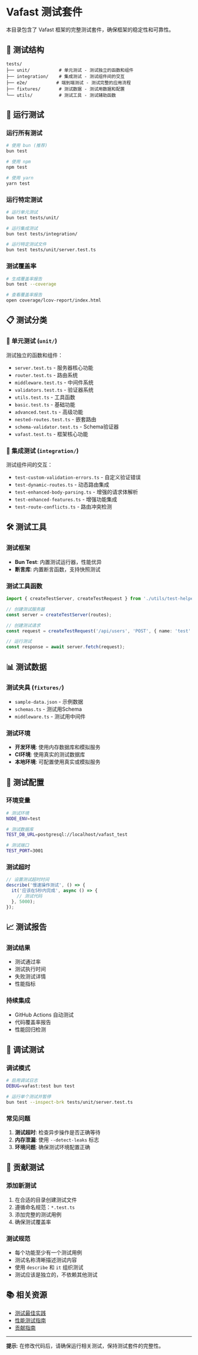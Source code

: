 # Vafast 测试套件

本目录包含了 Vafast 框架的完整测试套件，确保框架的稳定性和可靠性。

## 🧪 测试结构

```
tests/
├── unit/           # 单元测试 - 测试独立的函数和组件
├── integration/    # 集成测试 - 测试组件间的交互
├── e2e/           # 端到端测试 - 测试完整的应用流程
├── fixtures/       # 测试数据 - 测试用数据和配置
└── utils/          # 测试工具 - 测试辅助函数
```

## 🚀 运行测试

### 运行所有测试
```bash
# 使用 bun (推荐)
bun test

# 使用 npm
npm test

# 使用 yarn
yarn test
```

### 运行特定测试
```bash
# 运行单元测试
bun test tests/unit/

# 运行集成测试
bun test tests/integration/

# 运行特定测试文件
bun test tests/unit/server.test.ts
```

### 测试覆盖率
```bash
# 生成覆盖率报告
bun test --coverage

# 查看覆盖率报告
open coverage/lcov-report/index.html
```

## 📋 测试分类

### 🔬 单元测试 (`unit/`)
测试独立的函数和组件：
- `server.test.ts` - 服务器核心功能
- `router.test.ts` - 路由系统
- `middleware.test.ts` - 中间件系统
- `validators.test.ts` - 验证器系统
- `utils.test.ts` - 工具函数
- `basic.test.ts` - 基础功能
- `advanced.test.ts` - 高级功能
- `nested-routes.test.ts` - 嵌套路由
- `schema-validator.test.ts` - Schema验证器
- `vafast.test.ts` - 框架核心功能

### 🔗 集成测试 (`integration/`)
测试组件间的交互：
- `test-custom-validation-errors.ts` - 自定义验证错误
- `test-dynamic-routes.ts` - 动态路由集成
- `test-enhanced-body-parsing.ts` - 增强的请求体解析
- `test-enhanced-features.ts` - 增强功能集成
- `test-route-conflicts.ts` - 路由冲突检测

## 🛠️ 测试工具

### 测试框架
- **Bun Test**: 内置测试运行器，性能优异
- **断言库**: 内置断言函数，支持快照测试

### 测试工具函数
```typescript
import { createTestServer, createTestRequest } from './utils/test-helpers';

// 创建测试服务器
const server = createTestServer(routes);

// 创建测试请求
const request = createTestRequest('/api/users', 'POST', { name: 'test' });

// 运行测试
const response = await server.fetch(request);
```

## 📊 测试数据

### 测试夹具 (`fixtures/`)
- `sample-data.json` - 示例数据
- `schemas.ts` - 测试用Schema
- `middleware.ts` - 测试用中间件

### 测试环境
- **开发环境**: 使用内存数据库和模拟服务
- **CI环境**: 使用真实的测试数据库
- **本地环境**: 可配置使用真实或模拟服务

## 🔧 测试配置

### 环境变量
```bash
# 测试环境
NODE_ENV=test

# 测试数据库
TEST_DB_URL=postgresql://localhost/vafast_test

# 测试端口
TEST_PORT=3001
```

### 测试超时
```typescript
// 设置测试超时时间
describe('慢速操作测试', () => {
  it('应该在5秒内完成', async () => {
    // 测试代码
  }, 5000);
});
```

## 📈 测试报告

### 测试结果
- 测试通过率
- 测试执行时间
- 失败测试详情
- 性能指标

### 持续集成
- GitHub Actions 自动测试
- 代码覆盖率报告
- 性能回归检测

## 🐛 调试测试

### 调试模式
```bash
# 启用调试日志
DEBUG=vafast:test bun test

# 运行单个测试并暂停
bun test --inspect-brk tests/unit/server.test.ts
```

### 常见问题
1. **测试超时**: 检查异步操作是否正确等待
2. **内存泄漏**: 使用 `--detect-leaks` 标志
3. **环境问题**: 确保测试环境配置正确

## 🤝 贡献测试

### 添加新测试
1. 在合适的目录创建测试文件
2. 遵循命名规范：`*.test.ts`
3. 添加完整的测试用例
4. 确保测试覆盖率

### 测试规范
- 每个功能至少有一个测试用例
- 测试名称清晰描述测试内容
- 使用 `describe` 和 `it` 组织测试
- 测试应该是独立的，不依赖其他测试

## 📚 相关资源

- [测试最佳实践](../docs/advanced/testing.md)
- [性能测试指南](../docs/advanced/performance.md)
- [贡献指南](../docs/contributing/testing.md)

---

**提示**: 在修改代码后，请确保运行相关测试，保持测试套件的完整性。
